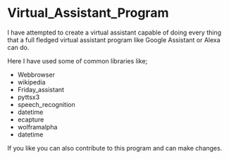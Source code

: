 # Virtual_Assistant_Program
<p>I have attempted to create a virtual assistant capable of doing every thing that a full fledged virtual assistant program like Google Assistant or Alexa can do.</p>

Here I have used some of common libraries like;
- Webbrowser
- wikipedia
- Friday_assistant
- pyttsx3
- speech_recognition
- datetime
- ecapture
- wolframalpha
- datetime


If you like you can also contribute to this program and can make changes.
